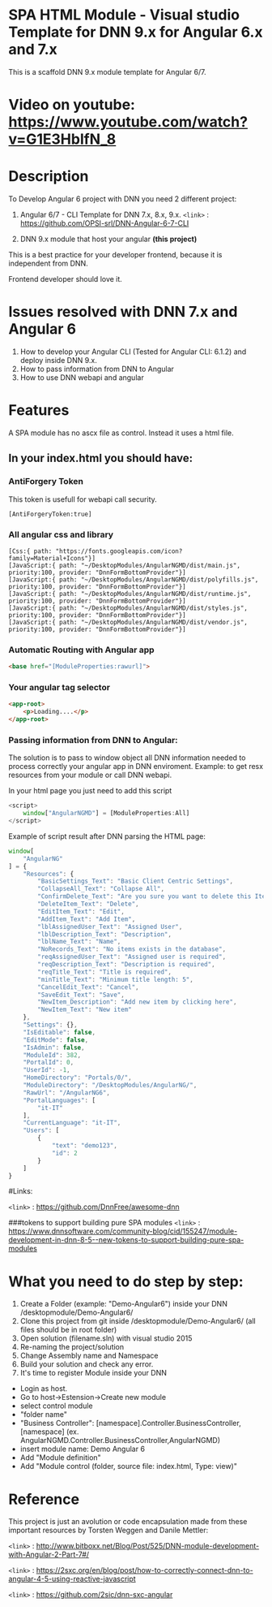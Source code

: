# SPA HTML Module - Visual studio Template for DNN 9.x for Angular 6.x and 7.x
This is a scaffold DNN 9.x module template for Angular 6/7.

# Video on youtube: https://www.youtube.com/watch?v=G1E3HblfN_8

# Description
To Develop Angular 6 project with DNN you need 2 different project:

1. Angular 6/7 - CLI Template for DNN 7.x, 8.x, 9.x.
`<link>` : https://github.com/OPSI-srl/DNN-Angular-6-7-CLI

2. DNN 9.x module that host your angular **(this project)**

This is a best practice for your developer frontend, because it is independent from DNN.

Frontend developer should love it.

# Issues resolved with DNN 7.x and Angular 6
1. How to develop your Angular CLI (Tested for Angular CLI: 6.1.2) and deploy inside DNN 9.x.
2. How to pass information from DNN to Angular
3. How to use DNN webapi and angular

# Features
A SPA module has no ascx file as control. Instead it uses a html file.
## In your index.html you should have:

### AntiForgery Token
This token is usefull for webapi call security.

```
[AntiForgeryToken:true]
```


### All angular css and library
```
[Css:{ path: "https://fonts.googleapis.com/icon?family=Material+Icons"}]
[JavaScript:{ path: "~/DesktopModules/AngularNGMD/dist/main.js", priority:100, provider: "DnnFormBottomProvider"}]
[JavaScript:{ path: "~/DesktopModules/AngularNGMD/dist/polyfills.js", priority:100, provider: "DnnFormBottomProvider"}]
[JavaScript:{ path: "~/DesktopModules/AngularNGMD/dist/runtime.js", priority:100, provider: "DnnFormBottomProvider"}]
[JavaScript:{ path: "~/DesktopModules/AngularNGMD/dist/styles.js", priority:100, provider: "DnnFormBottomProvider"}]
[JavaScript:{ path: "~/DesktopModules/AngularNGMD/dist/vendor.js", priority:100, provider: "DnnFormBottomProvider"}]
```

### Automatic Routing with Angular app
```html
<base href="[ModuleProperties:rawurl]">
```

### Your angular tag selector

```html
<app-root>
    <p>Loading....</p>
</app-root>
```

### Passing information from DNN to Angular:
The solution is to pass to window object all DNN information needed to process correctly your angular app in DNN enviroment.
Example: to get resx resources from your module or call DNN webapi.

In your html page you just need to add this script
```javascript
<script>
    window["AngularNGMD"] = [ModuleProperties:All]
</script>
```

Example of script result after DNN parsing the HTML page:
```javascript
window[
    "AngularNG"
] = {
    "Resources": {
        "BasicSettings_Text": "Basic Client Centric Settings",
        "CollapseAll_Text": "Collapse All",
        "ConfirmDelete_Text": "Are you sure you want to delete this Item",
        "DeleteItem_Text": "Delete",
        "EditItem_Text": "Edit",
        "AddItem_Text": "Add Item",
        "lblAssignedUser_Text": "Assigned User",
        "lblDescription_Text": "Description",
        "lblName_Text": "Name",
        "NoRecords_Text": "No items exists in the database",
        "reqAssignedUser_Text": "Assigned user is required",
        "reqDescription_Text": "Description is required",
        "reqTitle_Text": "Title is required",
        "minTitle_Text": "Minimum title length: 5",
        "CancelEdit_Text": "Cancel",
        "SaveEdit_Text": "Save",
        "NewItem_Description": "Add new item by clicking here",
        "NewItem_Text": "New item"
    },
    "Settings": {},
    "IsEditable": false,
    "EditMode": false,
    "IsAdmin": false,
    "ModuleId": 382,
    "PortalId": 0,
    "UserId": -1,
    "HomeDirectory": "Portals/0/",
    "ModuleDirectory": "/DesktopModules/AngularNG/",
    "RawUrl": "/AngularNG6",
    "PortalLanguages": [
        "it-IT"
    ],
    "CurrentLanguage": "it-IT",
    "Users": [
        {
            "text": "demo123",
            "id": 2
        }
    ]
}
```

#Links:

`<link>` : https://github.com/DnnFree/awesome-dnn

###tokens to support building pure SPA modules
`<link>` : https://www.dnnsoftware.com/community-blog/cid/155247/module-development-in-dnn-8-5--new-tokens-to-support-building-pure-spa-modules

# What you need to do step by step:
1. Create a Folder (example: "Demo-Angular6") inside your DNN /desktopmodule/Demo-Angular6/
2. Clone this project from git inside /desktopmodule/Demo-Angular6/ (all files should be in root folder)
3. Open solution (filename.sln) with visual studio 2015
4. Re-naming the project/solution
5. Change Assembly name and Namespace
6. Build your solution and check any error.
7. It's time to register Module inside your DNN
- Login as host.
- Go to host->Estension->Create new module
- select control module 
- "folder name"
- "Business Controller": [namespace].Controller.BusinessController,[namespace] (ex. AngularNGMD.Controller.BusinessController,AngularNGMD) 
- insert module name: Demo Angular 6
- Add "Module definition"
- Add "Module control (folder, source file: index.html, Type: view)"

# Reference
This project is just an avolution or code encapsulation made from these important resources by Torsten Weggen and Danile Mettler:

`<link>` : http://www.bitboxx.net/Blog/Post/525/DNN-module-development-with-Angular-2-Part-7#/

`<link>` : https://2sxc.org/en/blog/post/how-to-correctly-connect-dnn-to-angular-4-5-using-reactive-javascript

`<link>` : https://github.com/2sic/dnn-sxc-angular
